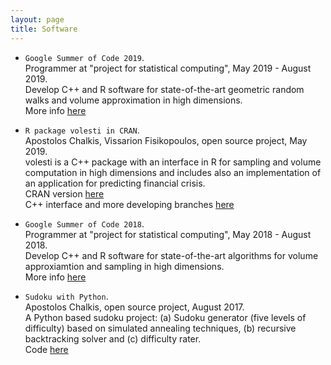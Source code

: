 ```yaml
---
layout: page
title: Software
---
```


- `Google Summer of Code 2019`.  
Programmer at "project for statistical computing", May 2019 - August 2019.  
Develop C++ and R software for state-of-the-art geometric random walks and volume approximation in high dimensions.  
More info [here](https://summerofcode.withgoogle.com/projects/4674018118991872)  

- `R package volesti in CRAN`.  
Apostolos Chalkis, Vissarion Fisikopoulos, open source project, May 2019.  
volesti is a C++ package with an interface in R for sampling and volume computation in high dimensions and includes also an implementation of an application for predicting financial crisis.  
CRAN version [here](https://CRAN.R-project.org/package=volesti)  
C++ interface and more developing branches [here](https://github.com/GeomScale/volume_approximation)  

- `Google Summer of Code 2018`.  
Programmer at "project for statistical computing", May 2018 - August 2018.  
Develop C++ and R software for state-of-the-art algorithms for volume approxiamtion and sampling in high dimensions.  
More info [here](https://summerofcode.withgoogle.com/archive/2018/projects/5477184021987328/)  

- `Sudoku with Python`.  
Apostolos Chalkis, open source project, August 2017.  
A Python based sudoku project: (a) Sudoku generator (five levels of difficulty) based on simulated annealing techniques, (b) recursive backtracking solver and (c) difficulty rater.  
Code [here](https://github.com/BurnYourPc/Sudoku)  

